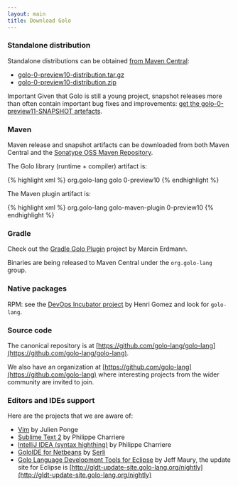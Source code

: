 ```yaml
---
layout: main
title: Download Golo
---
```


### Standalone distribution

Standalone distributions can be obtained [from Maven Central](http://search.maven.org/#browse|1246390074):

* [golo-0-preview10-distribution.tar.gz](http://search.maven.org/remotecontent?filepath=org/golo-lang/golo/0-preview10/golo-0-preview10-distribution.tar.gz)
* [golo-0-preview10-distribution.zip](http://search.maven.org/remotecontent?filepath=org/golo-lang/golo/0-preview10/golo-0-preview10-distribution.zip)

<span class="label label-important">Important</span>
Given that Golo is still a young project, snapshot releases more than often contain important bug
fixes and improvements:
[get the golo-0-preview11-SNAPSHOT artefacts](https://oss.sonatype.org/content/repositories/snapshots/org/golo-lang/golo/0-preview11-SNAPSHOT/).

### Maven

Maven release and snapshot artifacts can be downloaded from both Maven Central and the
[Sonatype OSS Maven Repository](https://docs.sonatype.org/display/Repository/Sonatype+OSS+Maven+Repository+Usage+Guide).

The Golo library (runtime + compiler) artifact is:

{% highlight xml %}
<groupId>org.golo-lang</groupId>
<artifactId>golo</artifactId>
<version>0-preview10</version>
{% endhighlight %}

The Maven plugin artifact is:

{% highlight xml %}
<groupId>org.golo-lang</groupId>
<artifactId>golo-maven-plugin</artifactId>
<version>0-preview10</version>
{% endhighlight %}

### Gradle

Check out the [Gradle Golo Plugin](https://github.com/golo-lang/gradle-golo-plugin) project by
Marcin Erdmann.

Binaries are being released to Maven Central under the `org.golo-lang` group.

### Native packages

RPM: see the [DevOps Incubator project](https://github.com/hgomez/devops-incubator) by Henri Gomez
and look for `golo-lang`.

### Source code

The canonical repository is at [https://github.com/golo-lang/golo-lang](https://github.com/golo-lang/golo-lang).

We also have an organization at [https://github.com/golo-lang](https://github.com/golo-lang) where interesting
projects from the wider community are invited to join.

### Editors and IDEs support

Here are the projects that we are aware of:

- [Vim](https://github.com/jponge/vim-golo) by Julien Ponge
- [Sublime Text 2](https://github.com/k33g/sublime-golo) by Philippe Charriere
- [IntelliJ IDEA (syntax highthing)](https://github.com/k33g/golo-storm) by Philippe Charriere
- [GoloIDE for Netbeans](https://github.com/golo-lang/golo-netbeans) by [Serli](http://www.serli.com/)
- [Golo Language Development Tools for Eclipse](https://github.com/golo-lang/gldt) by Jeff Maury, the
  update site for Eclipse is [http://gldt-update-site.golo-lang.org/nightly](http://gldt-update-site.golo-lang.org/nightly)


